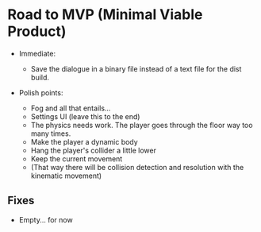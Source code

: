 # Road to MVP (Minimal Viable Product) 

- Immediate:
    - Save the dialogue in a binary file instead of a text file for the dist build.

- Polish points: 
    - Fog and all that entails...
    - Settings UI (leave this to the end)
    - The physics needs work. The player goes through the floor way too many times. 
     - Make the player a dynamic body 
     - Hang the player's collider a little lower 
     - Keep the current movement
     - (That way there will be collision detection and resolution with the kinematic movement)

## Fixes 

- Empty... for now
